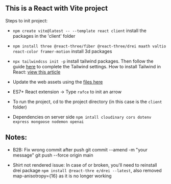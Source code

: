 ## This is a React with Vite project

Steps to init project:

- ```npm create vite@latest -- --template react client``` install the packages in the 'client' folder
- ```npm install three @react-three/fiber @react-three/drei maath valtio react-color framer-motion``` install 3d packages
- ```npx tailwindcss init -p``` install tailwind packages. Then follow the guide [here](https://tailwindcss.com/docs/guides/vite) to complete the Tailwind settings.
How to install Tailwind in React: [view this article](https://www.freecodecamp.org/news/how-to-install-tailwindcss-in-react/)

- Update the web assets using the [files here](https://drive.google.com/drive/folders/166wA5NsMV_5D8NN7ujDDbPXC1X65vf2I)
- ES7+ React extension
-> Type `rafce` to init an arrow

- To run the project, cd to the project directory (in this case is the `client` folder)

- Dependencies on server side ```npm intall cloudinary cors dotenv express mongoose nodemon openai```

## Notes:

- B2B: Fix wrong commit after push
git commit --amend -m "your message"
git push --force origin main

- Shirt not rendered issue: In case of <mesh> or <Decal> broken, you'll need to reinstall drei package `npm install @react-thre
e/drei --latest`, also removed map-anisotropy={16} as it is no longer working
